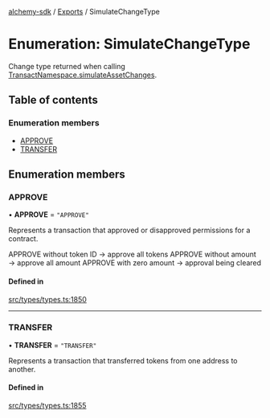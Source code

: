 [alchemy-sdk](../README.md) / [Exports](../modules.md) / SimulateChangeType

# Enumeration: SimulateChangeType

Change type returned when calling [TransactNamespace.simulateAssetChanges](../classes/TransactNamespace.md#simulateassetchanges).

## Table of contents

### Enumeration members

- [APPROVE](SimulateChangeType.md#approve)
- [TRANSFER](SimulateChangeType.md#transfer)

## Enumeration members

### APPROVE

• **APPROVE** = `"APPROVE"`

Represents a transaction that approved or disapproved permissions for a
contract.

APPROVE without token ID → approve all tokens
APPROVE without amount → approve all amount
APPROVE with zero amount → approval being cleared

#### Defined in

[src/types/types.ts:1850](https://github.com/alchemyplatform/alchemy-sdk-js/blob/f2b072e/src/types/types.ts#L1850)

___

### TRANSFER

• **TRANSFER** = `"TRANSFER"`

Represents a transaction that transferred tokens from one address to another.

#### Defined in

[src/types/types.ts:1855](https://github.com/alchemyplatform/alchemy-sdk-js/blob/f2b072e/src/types/types.ts#L1855)
